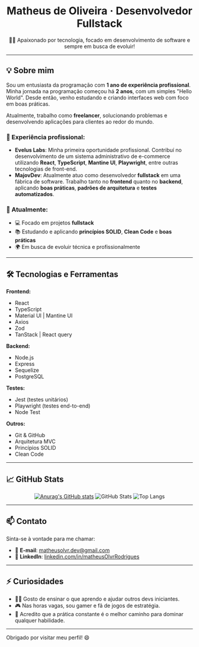 <!-- Banner ou imagem no topo (opcional, mas recomendado) -->
<!-- Você pode criar uma imagem personalizada e usar o link do GitHub ou do Imgur -->
<!-- ![Banner](https://link-da-sua-imagem/banner.png) -->

<h1 align="center">Matheus de Oliveira · Desenvolvedor Fullstack</h1>

<p align="center">
  👨‍💻 Apaixonado por tecnologia, focado em desenvolvimento de software e sempre em busca de evoluir!  
</p>

---

## 💡 Sobre mim

Sou um entusiasta da programação com **1 ano de experiência profissional**.  
Minha jornada na programação começou há **2 anos**, com um simples "Hello World". Desde então, venho estudando e criando interfaces web com foco em boas práticas.

Atualmente, trabalho como **freelancer**, solucionando problemas e desenvolvendo aplicações para clientes ao redor do mundo.

### 🚀 Experiência profissional:

- **Evelus Labs**: Minha primeira oportunidade profissional. Contribuí no desenvolvimento de um sistema administrativo de e-commerce utilizando **React**, **TypeScript**, **Mantine UI**, **Playwright**, entre outras tecnologias de front-end.
- **MajovDev**: Atualmente atuo como desenvolvedor **fullstack** em uma fábrica de software. Trabalho tanto no **frontend** quanto no **backend**, aplicando **boas práticas**, **padrões de arquitetura** e **testes automatizados**.

### 📌 Atualmente:

- 💻 Focado em projetos **fullstack**
- 📚 Estudando e aplicando **princípios SOLID**, **Clean Code** e **boas práticas**
- 🌍 Em busca de evoluir técnica e profissionalmente

---

## 🛠️ Tecnologias e Ferramentas

**Frontend:**
- React
- TypeScript
- Material UI | Mantine UI
- Axios
- Zod
- TanStack | React query

**Backend:**
- Node.js
- Express
- Sequelize
- PostgreSQL

**Testes:**
- Jest (testes unitários)
- Playwright (testes end-to-end)
- Node Test

**Outros:**
- Git & GitHub
- Arquitetura MVC
- Princípios SOLID
- Clean Code

---

## 📈 GitHub Stats

<div align="center">
  
[![Anurag's GitHub stats](https://github-readme-stats.vercel.app/api?username=anuraghazra)](https://github.com/anuraghazra/github-readme-stats)
![GitHub Stats](https://github-readme-stats.vercel.app/api?username=MatheusDev19&show_icons=true&theme=dracula&count_private=true&include_all_commits=true)
![Top Langs](https://github-readme-stats.vercel.app/api/top-langs/?username=MatheusDev19&layout=compact&theme=dracula&count_private=true)

</div>



---

## 📫 Contato

Sinta-se à vontade para me chamar:

- 📧 **E-mail**: [matheusolvr.dev@gmail.com](mailto:matheusolvr.dev@gmail.com)
- 💼 **LinkedIn**: [linkedin.com/in/matheusOlvrRodrigues](https://www.linkedin.com/in/matheus-de-oliveira-rodrigues-750a26265/)
<!-- - 🌐 Portfólio: [seuportfólio.com](https://seuportfólio.com) -->

---

## ⚡ Curiosidades

- 👨‍🏫 Gosto de ensinar o que aprendo e ajudar outros devs iniciantes.
- 🎮 Nas horas vagas, sou gamer e fã de jogos de estratégia.
- 🧠 Acredito que a prática constante é o melhor caminho para dominar qualquer habilidade.

---

Obrigado por visitar meu perfil! 😄  
